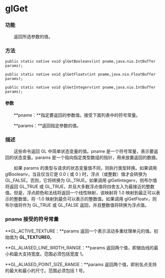 # glGet

### 功能

　　返回所选参数的值。

### 方法

```
public static native void glGetBooleanv(int pname,java.nio.IntBuffer params);

public static native void glGetFloatv(int pname,java.nio.FloatBuffer params);

public static native void glGetIntegerv(int pname,java.nio.IntBuffer params);
```

#### 参数

　　**pname：**指定要返回的参数值。接受下面列表中的符号常量。

　　**params：**返回指定参数的值。

### 描述

　　这些命令返回 GL 中简单状态变量的值。pname 是一个符号常量，表示要返回的状态变量。params 是一个指向指定类型数组的指针，用来放置返回的数据。

　　如果 params 的类型与请求的状态变量值不同，则执行类型转换。如果调用 glBooleanv，当且仅当它是 0.0 ( 或 0 ) 时，浮点（或整数）值才会转换为 GL_FALSE。否则，它将转换为 GL_TRUE。如果调用 glGetIntegerv，则布尔值将返回 GL_TRUE 或 GL_TRUE，并且大多数浮点值将四舍五入为最接近的整数值。但是，浮点颜色和法线将返回一个线性映射，该映射将 1.0 映射到最正可以表示的整数值，将 -1.0 映射到最负可以表示的整数值。如果调用 glGetFloatv，则布尔值将作为 GL_TRUE 或 GL_FALSE 返回，并且整数值将转换为浮点值。

### pname 接受的符号常量

**GL_ACTIVE_TEXTURE：**params 返回一个表示活动多重纹理单元的值。初始值为 **GL_TEXTURE0**。

**GL_ALIASED_LINE_WIDTH_RANGE：**params 返回两个值，即锯齿线的最小和最大支持宽度。范围必须包括宽度 1。

**GL_ALIASED_POINT_SIZE_RANGE：**params 返回两个值，即别名点支持的最大和最小的尺寸。范围必须包括 1 号。







　　






